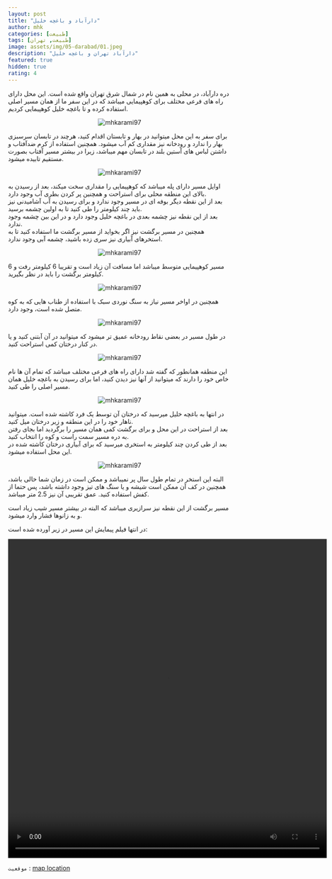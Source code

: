 ```yaml
---
layout: post
title: "دارآباد و باغچه خلیل"
author: mhk
categories: [طبیعت]
tags: [طبیعت, تهران]
image: assets/img/05-darabad/01.jpeg
description: "دارآباد تهران و باغچه خلیل"
featured: true
hidden: true
rating: 4
---
```


دره دارآباد، در محلی به همین نام در شمال شرق تهران واقع شده است.  این محل دارای راه های فرعی مختلف برای کوهپیمایی میباشد که در این سفر ما از همان مسیر اصلی استفاده کرده و تا باغچه خلیل کوهپیمایی کردیم.  

<p align="center" >
  <img src="/assets/img/05-darabad/02.jpeg" alt="mhkarami97" />
</p>

برای سفر به این محل میتوانید در بهار و تابستان اقدام کنید، هرچند در تابسان سرسبزی بهار را ندارد و رودخانه نیز مقداری کم آب میشود. همچنین استفاده از کرم ضدآفتاب و داشتن لباس های آستین بلند در تابسان مهم میباشد، زیرا در بیشتر مسیر آفتاب بصورت مستقیم تابیده میشود.  

<p align="center" >
  <img src="/assets/img/05-darabad/03.jpeg" alt="mhkarami97" />
</p>

اوایل مسیر دارای پله میباشد که کوهپیمایی را مقداری سخت میکند، بعد از رسیدن به بالای این منطقه محلی برای استراحت و همچنین پر کردن بطری آب وجود دارد.  
بعد از این نقطه دیگر بوفه ای در مسیر وجود ندارد و برای رسیدن به آب آشامیدنی نیز باید چند کیلومتر را طی کنید تا به اولین چشمه برسید.  
بعد از این نقطه نیز چشمه بعدی در باغچه خلیل وجود دارد و در این بین چشمه وجود ندارد.  
همچنین در مسیر برگشت نیز اگر بخواید از مسیر برگشت ما استفاده کنید تا به استخرهای آبیاری نیز سری زده باشید، چشمه آبی وجود ندارد.  

<p align="center" >
  <img src="/assets/img/05-darabad/04.jpeg" alt="mhkarami97" />
</p>

مسیر کوهپیمایی متوسط میباشد اما مسافت آن زیاد است و تقریبا 6 کیلومتر رفت و 6 کیلومتر برگشت را باید در نظر بگیرید.  

<p align="center" >
  <img src="/assets/img/05-darabad/05.jpeg" alt="mhkarami97" />
</p>

همچنین در اواخر مسیر نیاز به سنگ نوردی سبک با استفاده از طناب هایی که به کوه متصل شده است، وجود دارد.  

<p align="center" >
  <img src="/assets/img/05-darabad/06.jpeg" alt="mhkarami97" />
</p>

در طول مسیر در بعضی نقاط رودخانه عمیق تر میشود که میتوانید در آن آبتنی کنید و یا در کنار درختان کمی استراحت کنید.  

<p align="center" >
  <img src="/assets/img/05-darabad/07.jpeg" alt="mhkarami97" />
</p>

این منطقه همانطور که گفته شد دارای راه های فرعی مختلف میباشد که تمام آن ها نام خاص خود را دارند که میتوانید از آنها نیز دیدن کنید، اما برای رسیدن به باغچه خلیل همان مسیر اصلی را طی کنید.  

<p align="center" >
  <img src="/assets/img/05-darabad/08.jpeg" alt="mhkarami97" />
</p>

در انتها به باغچه خلیل میرسید که درختان آن توسط یک فرد کاشته شده است. میتوانید ناهار خود را در این منطقه و زیر درختان میل کنید.  
بعد از استراحت در این محل و برای برگشت کمی همان مسیر را برگردید اما بجای رفتن به دره مسیر سمت راست و کوه را انتخاب کنید.  
بعد از طی کردن چند کیلومتر به استخری میرسید که برای آبیاری درختان کاشته شده در این محل استفاده میشود.  

<p align="center" >
  <img src="/assets/img/05-darabad/09.jpeg" alt="mhkarami97" />
</p>

البته این استخر در تمام طول سال پر نمیباشد و ممکن است در زمان شما خالی باشد، همچنین در کف آن ممکن است شیشه و یا سنگ های تیز وجود داشته باشد، پس حتما از کفش استفاده کنید. عمق تقریبی آن نیز 2.5 متر میباشد.  

مسیر برگشت از این نقطه نیز سرازیری میباشد که البته در بیشتر مسیر شیب زیاد است و به زانوها فشار وارد میشود.  

در انتها فیلم پیمایش این مسیر در زیر آورده شده است:  

<p align="center">
<video width="720" height="720" controls>
  <source src="/assets/img/05-darabad/01.mp4" type="video/mp4">
</video>
</p>

`موقعیت` : [map location](https://www.google.com/maps/place/%D8%A8%D8%A7%D8%BA%DA%86%D9%87+%D8%AE%D9%84%DB%8C%D9%84%E2%80%AD/@35.851464,51.4807581,15z/data=!4m5!3m4!1s0x0:0x471dbb1c64bb777d!8m2!3d35.851464!4d51.4807581)
